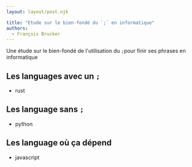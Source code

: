```yaml
---
layout: layout/post.njk

title: "Etude sur le bien-fondé du `;` en informatique"
authors:
  - François Brucker
---
```


<!-- début résumé -->

Une étude sur le bien-fondé de l'utilisation du `;`pour finir ses phrases en informatique

<!-- fin résumé -->

## Les languages avec un `;`

* rust

## Les language sans `;`

* python

## Les language où ça dépend

* javascript
